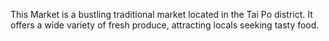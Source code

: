 This Market is a bustling traditional market located in the Tai Po district. It offers a wide variety of fresh produce, attracting locals seeking tasty food.
